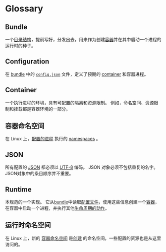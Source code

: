 # <a name=" glossary" />Glossary

## <a name=" glossaryBundle" />Bundle

一个[目录结构](bundle.md)，提前写好，分发出去，用来作为创建[容器](#container)并在其中启动一个进程的运行时的种子。

## <a name=" glossaryConfiguration" />Configuration

在 [bundle](#bundle) 中的 [`config.json`](config.md) 文件，定义了预期的 [container](#container) 和容器进程。

## <a name=" glossaryContainer" />Container

一个执行进程的环境，具有可配置的隔离和资源限制。
例如，命名空间、资源限制和挂载都是容器环境的一部分。

## <a name=" glossaryContainerNamespace" /> 容器命名空间

在 Linux 上，[配置的进程](config.md#process) 执行的 [namespaces][namespaces.7] 。

## <a name=" glossaryJson" />JSON

所有配置的 [JSON][] 都必须以 [UTF-8][] 编码。
JSON 对象必须不包括重复的名字。
JSON对象中的条目顺序并不重要。

## <a name=" glossaryRuntime" />Runtime

本规范的一个实现。
它从[bundle](#bundle)中读取[配置文件](#configuration)，使用这些信息创建一个[容器](#container)，在容器中启动一个进程，并执行其他[生命周期的动作](runtime.md)。

## <a name=" glossaryRuntimeNamespace" />运行时命名空间

在 Linux 上，新的 [容器命名空间](#container-namespace) 是[创建](config-linux.md#namespaces) 的命名空间，一些配置的资源也是从这里访问的。

[JSON]: https://tools.ietf.org/html/rfc8259
[UTF-8]: http://www.unicode.org/versions/Unicode8.0.0/ch03.pdf

[namespaces.7]: http://man7.org/linux/man-pages/man7/namespaces.7.html